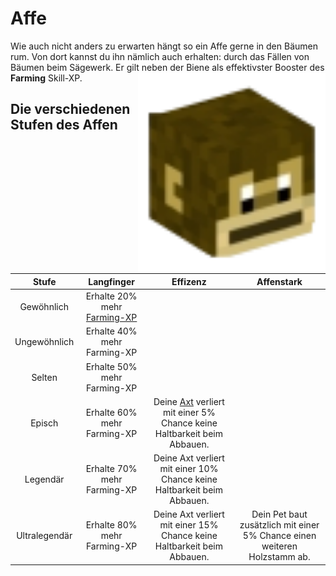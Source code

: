 # Affe

Wie auch nicht anders zu erwarten hängt so ein Affe gerne in den Bäumen rum. Von dort kannst du ihn nämlich auch erhalten: durch das Fällen von Bäumen beim Sägewerk. Er gilt neben der Biene als effektivster Booster des **Farming** Skill-XP.  <img align="right" width="300" eight="200" src="../../../assets/image/pets/Affe.png">

## Die verschiedenen Stufen des Affen
| Stufe | Langfinger | Effizenz | Affenstark |
|:-:|:-:|:-:|:-:|
| Gewöhnlich | Erhalte 20% mehr [Farming-XP](../../pages/skills/farming.md) |
| Ungewöhnlich | Erhalte 40% mehr Farming-XP |
| Selten | Erhalte 50% mehr Farming-XP |
| Episch | Erhalte 60% mehr Farming-XP | Deine [Axt](https://github.com/ImGxrke/GRWiki/blob/master/docs/pages/nebenjobs/sägewerk.md#äxte) verliert mit einer 5% Chance keine Haltbarkeit beim Abbauen. |
| Legendär | Erhalte 70% mehr Farming-XP | Deine Axt verliert mit einer 10% Chance keine Haltbarkeit beim Abbauen. |
| Ultralegendär | Erhalte 80% mehr Farming-XP | Deine Axt verliert mit einer 15% Chance keine Haltbarkeit beim Abbauen. | Dein Pet baut zusätzlich mit einer 5% Chance einen weiteren Holzstamm ab. |
